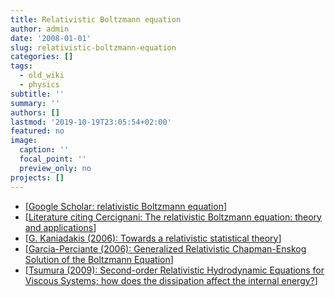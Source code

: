 ```yaml
---
title: Relativistic Boltzmann equation
author: admin
date: '2008-01-01'
slug: relativistic-boltzmann-equation
categories: []
tags:
  - old_wiki
  - physics
subtitle: ''
summary: ''
authors: []
lastmod: '2019-10-19T23:05:54+02:00'
featured: no
image:
  caption: ''
  focal_point: ''
  preview_only: no
projects: []
---
```

* [[Google Scholar: relativistic Boltzmann equation](http://scholar.google.com/scholar?hl=en&q=relativistic+Boltzmann+equation&btnG=Search)]
* [[Literature citing Cercignani: The relativistic Boltzmann equation: theory and applications](http://scholar.google.com/scholar?cites=17898777462636280261&hl=en)]
* [[G. Kaniadakis (2006): Towards a relativistic statistical theory](http://arxiv.org/abs/hep-th/0601060)]
* [[Garcia-Perciante (2006): Generalized Relativistic Chapman-Enskog Solution of the Boltzmann Equation](http://arxiv.org/abs/0708.3252)]
* [[Tsumura (2009): Second-order Relativistic Hydrodynamic Equations for Viscous Systems; how does the dissipation affect the internal energy?](http://arxiv.org/abs/0906.0079)]